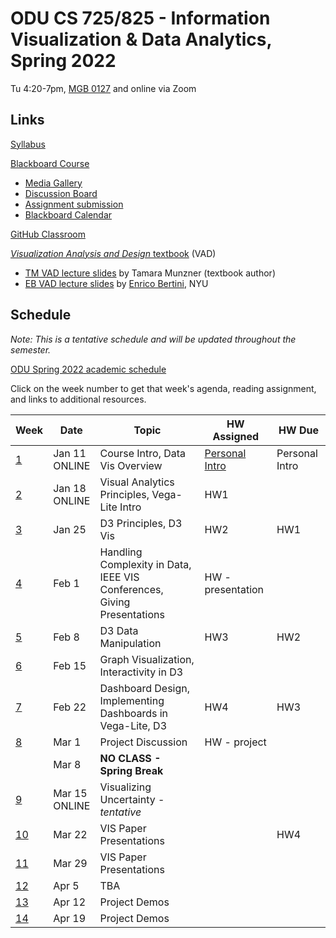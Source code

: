 # ODU CS 725/825 - Information Visualization & Data Analytics, Spring 2022

Tu 4:20-7pm, [MGB 0127](https://www.odu.edu/ts/labs-classrooms/technology-classrooms/mgb) and online via Zoom

## Links

[Syllabus](syllabus.md)

[Blackboard Course](https://www.blackboard.odu.edu/ultra/courses/_394424_1/cl/outline)
* [Media Gallery](https://www.blackboard.odu.edu/webapps/blackboard/content/launchLink.jsp?course_id=_394424_1&tool_id=_5549_1&tool_type=TOOL&mode=cpview&mode=reset)
* [Discussion Board](https://www.blackboard.odu.edu/webapps/blackboard/content/launchLink.jsp?course_id=_394424_1&tool_id=_2588_1&tool_type=TOOL&mode=cpview&mode=reset)
* [Assignment submission](https://www.blackboard.odu.edu/webapps/blackboard/content/listContentEditable.jsp?content_id=_10420532_1&course_id=_394424_1&mode=reset)
* [Blackboard Calendar](https://www.blackboard.odu.edu/webapps/blackboard/content/launchLink.jsp?course_id=_394424_1&tool_id=_152_1&tool_type=TOOL&mode=cpview&mode=reset)

[GitHub Classroom](https://classroom.github.com/classrooms/76785200-odu-cs-725-information-visualization-spring-2022)

[*Visualization Analysis and Design* textbook](https://www.cs.ubc.ca/~tmm/vadbook/) (VAD)
* [TM VAD lecture slides](https://www.cs.ubc.ca/~tmm/talks.html#vadallslides) by Tamara Munzner (textbook author)
* [EB VAD lecture slides](http://bit.ly/lecture-slides-iv16) by [Enrico Bertini](http://enrico.bertini.io/), NYU

## Schedule

*Note: This is a tentative schedule and will be updated throughout the semester.*

[ODU Spring 2022 academic schedule](https://www.odu.edu/academics/calendar/spring)

Click on the week number to get that week's agenda, reading assignment, and links to additional resources.

|Week |Date|Topic|HW Assigned|HW Due|
|---|---|---|---|---|
|[1](agenda.md#week-1)|	Jan 11<br/>ONLINE|	Course Intro, Data Vis Overview | [Personal Intro](https://www.blackboard.odu.edu/webapps/discussionboard/do/forum?action=list_threads&course_id=_394424_1&nav=discussion_board_entry&conf_id=_457380_1&forum_id=_495686_1) | Personal Intro|
|[2](agenda.md#week-2)|	Jan 18<br/>ONLINE|	Visual Analytics Principles, Vega-Lite Intro | HW1 |  |
|[3](agenda.md#week-3)|	Jan 25|	D3 Principles, D3 Vis  | HW2 | HW1 |
|[4](agenda.md#week-4)|	Feb 1| Handling Complexity in Data, IEEE VIS Conferences, Giving Presentations | HW - presentation | | 
|[5](agenda.md#week-5)|	Feb 8| D3 Data Manipulation | HW3 | HW2 | 
|[6](agenda.md#week-6)|	Feb 15|	Graph Visualization, Interactivity in D3 |  | | 
|[7](agenda.md#week-7)|	Feb 22|	Dashboard Design, Implementing Dashboards in Vega-Lite, D3 | HW4 | HW3 | 
|[8](agenda.md#week-8)|	Mar 1|	Project Discussion | HW - project | | 
||	Mar 8|	**NO CLASS - Spring Break** | | | 
|[9](agenda.md#week-9)|	Mar 15<br/>ONLINE|	Visualizing Uncertainty - *tentative*  | |  | 
|[10](agenda.md#week-10)| Mar 22|	VIS Paper Presentations | | HW4 | 
|[11](agenda.md#week-11)| Mar 29|	VIS Paper Presentations | | | 
|[12](agenda.md#week-12)| Apr 5|	TBA | | | 
|[13](agenda.md#week-13)| Apr 12|	Project Demos | |  | 
|[14](agenda.md#week-14)| Apr 19|	Project Demos | | | 

